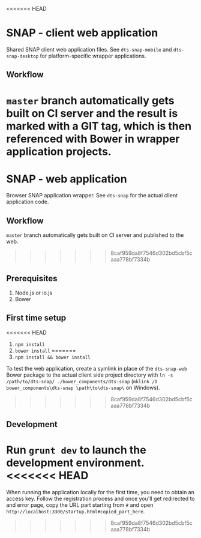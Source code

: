 <<<<<<< HEAD
# SNAP - client web application

Shared SNAP client web application files. See `dts-snap-mobile` and `dts-snap-desktop` for platform-specific wrapper applications.

## Workflow

`master` branch automatically gets built on CI server and the result is marked with a GIT tag, which is then referenced with Bower in wrapper application projects.
=======
# SNAP - web application

Browser SNAP application wrapper. See `dts-snap` for the actual client application code.

## Workflow

`master` branch automatically gets built on CI server and published to the web.
>>>>>>> 8caf959da8f7546d302bd5cbf5caaa778bf7334b

## Prerequisites

1. Node.js or io.js
2. Bower

## First time setup

<<<<<<< HEAD
1. `npm install`
2. `bower install`
=======
1. `npm install && bower install`

To test the web application, create a symlink in place of the `dts-snap-web` Bower package to the actual client side project directory with `ln -s /path/to/dts-snap/ ./bower_components/dts-snap` (`mklink /D bower_components\dts-snap \path\to\dts-snap\` on Windows).
>>>>>>> 8caf959da8f7546d302bd5cbf5caaa778bf7334b

## Development

Run `grunt dev` to launch the development environment.
<<<<<<< HEAD
=======

When running the application locally for the first time, you need to obtain an access key. Follow the registration process and once you'll get redirected to and error page, copy the URL part starting from `#` and open `http://localhost:3300/startup.html#copied_part_here`.
>>>>>>> 8caf959da8f7546d302bd5cbf5caaa778bf7334b
